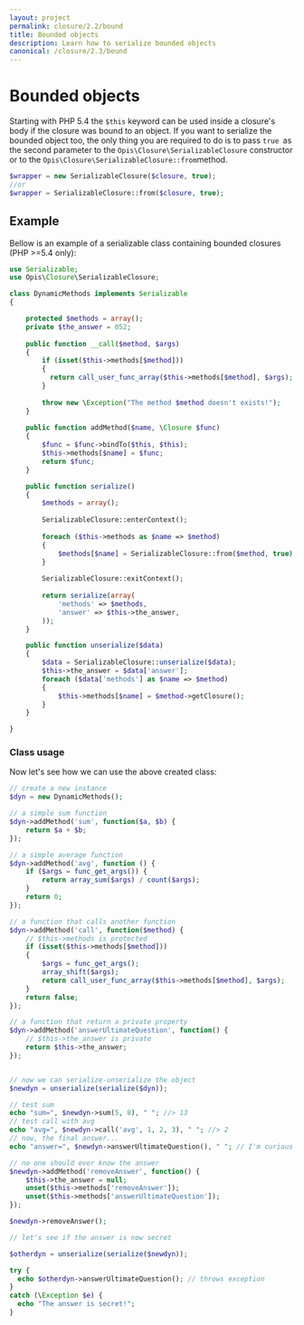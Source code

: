 ```yaml
---
layout: project
permalink: closure/2.2/bound
title: Bounded objects
description: Learn how to serialize bounded objects
canonical: /closure/2.3/bound
---
```

# Bounded objects

Starting with PHP 5.4 the `$this` keyword can be used inside a closure's body 
if the closure was bound to an object. If you want to serialize the bounded object too, 
the only thing you are required to do is to pass `true `as the second parameter to the 
`Opis\Closure\SerializableClosure` constructor or to the 
`Opis\Closure\SerializableClosure::from`method. 

```php
$wrapper = new SerializableClosure($closure, true);
//or
$wrapper = SerializableClosure::from($closure, true);
```

## Example

Bellow is an example of a serializable class containing bounded closures (PHP >=5.4 only): 

```php
use Serializable;
use Opis\Closure\SerializableClosure;

class DynamicMethods implements Serializable
{

    protected $methods = array();
    private $the_answer = 052;
    
    public function __call($method, $args)
    {
        if (isset($this->methods[$method]))
        {
          return call_user_func_array($this->methods[$method], $args);
        }
        
        throw new \Exception("The method $method doesn't exists!");
    }
    
    public function addMethod($name, \Closure $func)
    {
        $func = $func->bindTo($this, $this);
        $this->methods[$name] = $func;
        return $func;
    }

    public function serialize()
    {
        $methods = array();
        
        SerializableClosure::enterContext();
        
        foreach ($this->methods as $name => $method)
        {
            $methods[$name] = SerializableClosure::from($method, true);
        }
        
        SerializableClosure::exitContext();
        
        return serialize(array(
            'methods' => $methods,
            'answer' => $this->the_answer,
        ));
    }

    public function unserialize($data)
    {
        $data = SerializableClosure::unserialize($data);
        $this->the_answer = $data['answer'];
        foreach ($data['methods'] as $name => $method)
        {
            $this->methods[$name] = $method->getClosure();
        }
    }

}
```

### Class usage

Now let's see how we can use the above created class: 

```php
// create a new instance
$dyn = new DynamicMethods();

// a simple sum function
$dyn->addMethod('sum', function($a, $b) {
    return $a + $b;
});

// a simple average function
$dyn->addMethod('avg', function () {
    if ($args = func_get_args()) {
        return array_sum($args) / count($args);
    }
    return 0;
});

// a function that calls another function
$dyn->addMethod('call', function($method) {
    // $this->methods is protected
    if (isset($this->methods[$method]))
    {
        $args = func_get_args();
        array_shift($args);
        return call_user_func_array($this->methods[$method], $args);
    }
    return false;
});

// a function that return a private property
$dyn->addMethod('answerUltimateQuestion', function() {
    // $this->the_answer is private
    return $this->the_answer;
});


// now we can serialize-unserialize the object
$newdyn = unserialize(serialize($dyn));

// test sum
echo "sum=", $newdyn->sum(5, 8), " "; //> 13
// test call with avg
echo "avg=", $newdyn->call('avg', 1, 2, 3), " "; //> 2
// now, the final answer...
echo "answer=", $newdyn->answerUltimateQuestion(), " "; // I'm curious too...

// no one should ever know the answer
$newdyn->addMethod('removeAnswer', function() {
    $this->the_answer = null;
    unset($this->methods['removeAnswer']);
    unset($this->methods['answerUltimateQuestion']);
});

$newdyn->removeAnswer();

// let's see if the answer is now secret

$otherdyn = unserialize(serialize($newdyn));

try {
  echo $otherdyn->answerUltimateQuestion(); // throws exception
}
catch (\Exception $e) {
  echo "The answer is secret!";
}
```